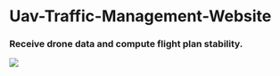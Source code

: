 # Uav-Traffic-Management-Website

### Receive drone data and compute flight plan stability.
![](https://i.imgur.com/hUnxbkp.gif)
